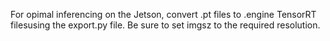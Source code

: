 For opimal inferencing on the Jetson, convert .pt files to .engine TensorRT filesusing the export.py file. Be sure to set imgsz to the required resolution. 
